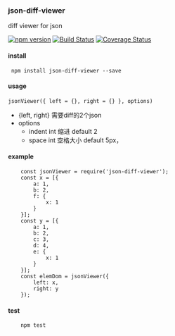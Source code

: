 ### json-diff-viewer

diff viewer for json 

[![npm version](https://badge.fury.io/js/json-diff-viewer.svg)](https://badge.fury.io/js/json-diff-viewer)
[![Build Status](https://travis-ci.org/hongxuanlee/json-diff-viewer.svg?branch=master)](https://travis-ci.org/hongxuanlee/json-diff-viewer)
[![Coverage Status](https://coveralls.io/repos/github/hongxuanlee/json-diff-viewer/badge.svg?branch=master)](https://coveralls.io/github/hongxuanlee/json-diff-viewer?branch=master)

#### install 
```
 npm install json-diff-viewer --save
```

#### usage
`jsonViewer({ left = {}, right = {} }, options)`
* {left, right} 需要diff的2个json
* options 
   - indent int 缩进 default 2
   - space  int 空格大小 default 5px， 

#### example
```
    const jsonViewer = require('json-diff-viewer');
    const x = [{
        a: 1,
        b: 2,
        f: {
            x: 1
        }
    }];
    const y = [{
        a: 1,
        b: 2,
        c: 3,
        d: 4,
        e: {
            x: 1
        }
    }];
    const elemDom = jsonViewer({
        left: x,
        right: y
    }); 
```

#### test 
```
    npm test
```
